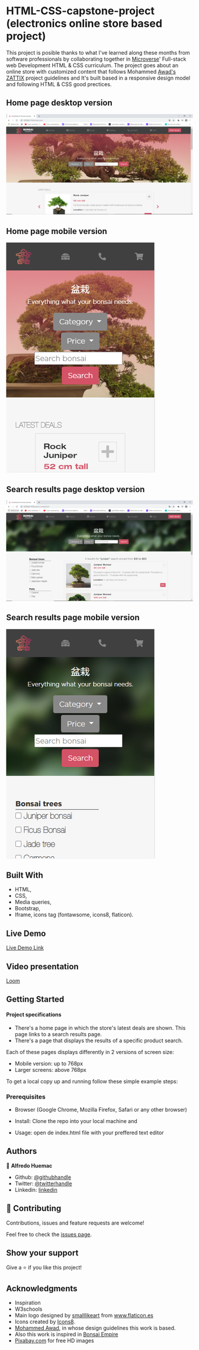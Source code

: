# HTML-CSS-capstone-project (electronics online store based project)
This project is posible thanks to what I've learned along these months from software professionals by collaborating together in <a href="https://www.microverse.org/?grsf=thpoxf">Microverse</a>' Full-stack web Development HTML & CSS curriculum. The project goes about an online store with customized content that follows Mohammed <a href="https://www.behance.net/gallery/24796463/ZATTIX">Awad's ZATTIX</a> project guidelines and It's built based in a responsive design model and following HTML & CSS good prectices. 

## Home page desktop version
![screenshot](https://github.com/Huemac-Alfredo/HTML-CSS-capstone-project/blob/dev/images/desktop_home_screen.PNG)

## Home page mobile version
![screenshot](https://github.com/Huemac-Alfredo/HTML-CSS-capstone-project/blob/dev/images/mobil_home_screen.PNG)

## Search results page desktop version
![screenshot](https://github.com/Huemac-Alfredo/HTML-CSS-capstone-project/blob/dev/images/desktop_results_screen.PNG)

## Search results page mobile version
![screenshot](https://github.com/Huemac-Alfredo/HTML-CSS-capstone-project/blob/dev/images/mobil_results_screen.PNG)

## Built With

- HTML,
- CSS,
- Media queries,
- Bootstrap,
- Iframe, icons tag (fontawsome, icons8, flaticon).

## Live Demo

[Live Demo Link](https://huemac-alfredo.github.io/HTML-CSS-capstone-project/.)

## Video presentation

[Loom](https://ww.loom/share/225555b074482c0d84fddabb7b)

## Getting Started

#### Project specifications

- There's a home page in which the store's latest deals are shown. This page links to a search results page.
- There's a page that displays the results of a specific product search.

Each of these pages displays differently in 2 versions of screen size:

- Mobile version: up to 768px
- Larger screens: above 768px

To get a local copy up and running follow these simple example steps:

### Prerequisites

- Browser (Google Chrome, Mozilla Firefox, Safari or any other browser)

- Install: Clone the repo into your local machine and 

- Usage: open de index.html file with your preffered text editor


## Authors

👤 **Alfredo Huemac**

- Github: [@githubhandle](https://github.com/Huemac-Alfredo)
- Twitter: [@twitterhandle](https://twitter.com/AlfredoHuemac)
- Linkedin: [linkedin](https://www.linkedin.com/in/alfredo-huemac-c%C3%B3rdova-173b481b2/)

## 🤝 Contributing

Contributions, issues and feature requests are welcome!

Feel free to check the [issues page](https://github.com/Huemac-Alfredo/HTML-CSS-capstone-project/issues).

## Show your support

Give a ⭐️ if you like this project!

## Acknowledgments

- Inspiration
- W3schools
- Main logo designed by <a href="https://www.flaticon.es/icono-gratis/bonsai_1500021" title="smalllikeart">smalllikeart</a> from <a href="https://www.flaticon.es/" title="Flaticon"> www.flaticon.es</a>
- Icons created by <a href="https://icons8.com/">Icons8</a>.
- <a href="https://www.behance.net/gallery/24796463/ZATTIX">Mohammed Awad</a>, in whose design guidelines this work is based.
- Also this work is inspired in <a href="https://www.bonsaiempire.com/">Bonsai Empire</a>
- <a href="https://pixabay.com/es/">Pixabay.com</a> for free HD images


